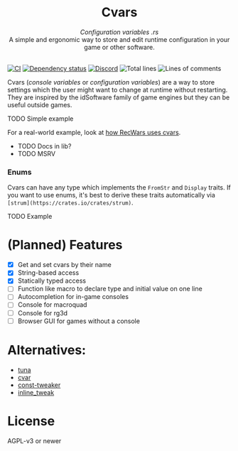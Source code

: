<div align="center">
    <h1>Cvars</h1>
    <i>Configuration variables .rs</i>
    <br />
    A simple and ergonomic way to store and edit runtime configuration in your game or other software.
</div>
<br />

[![CI](https://github.com/martin-t/cvars/workflows/CI/badge.svg)](https://github.com/martin-t/cvars/actions)
[![Dependency status](https://deps.rs/repo/github/martin-t/cvars/status.svg)](https://deps.rs/repo/github/martin-t/cvars)
[![Discord](https://img.shields.io/discord/770013530593689620?label=discord)](https://discord.gg/9BQVVgV)
![Total lines](https://tokei.rs/b1/github/martin-t/cvars)
![Lines of comments](https://tokei.rs/b1/github/martin-t/cvars?category=comments)

Cvars (*console variables* or *configuration variables*) are a way to store settings which the user might want to change at runtime without restarting. They are inspired by the idSoftware family of game engines but they can be useful outside games.

TODO Simple example

For a real-world example, look at [how RecWars uses cvars](https://github.com/martin-t/rec-wars/blob/master/src/cvars.rs).

- TODO Docs in lib?
- TODO MSRV

### Enums

Cvars can have any type which implements the `FromStr` and `Display` traits. If you want to use enums, it's best to derive these traits automatically via `[strum](https://crates.io/crates/strum)`.

TODO Example

# (Planned) Features

- [x] Get and set cvars by their name
- [x] String-based access
- [x] Statically typed access
- [ ] Function like macro to declare type and initial value on one line
- [ ] Autocompletion for in-game consoles
- [ ] Console for macroquad
- [ ] Console for rg3d
- [ ] Browser GUI for games without a console

# Alternatives:

- [tuna](https://crates.io/crates/tuna)
- [cvar](https://crates.io/crates/cvar)
- [const-tweaker](https://crates.io/crates/const-tweaker)
- [inline_tweak](https://crates.io/crates/inline_tweak)

# License

AGPL-v3 or newer
